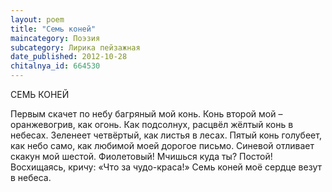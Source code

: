 ```yaml
---
layout: poem
title: "Семь коней"
maincategory: Поэзия
subcategory: Лирика пейзажная
date_published: 2012-10-28
chitalnya_id: 664530
---
```




СЕМЬ КОНЕЙ

Первым скачет по небу
багряный мой конь.
Конь второй мой – 
оранжевогрив, как огонь.
Как подсолнух, расцвёл
жёлтый конь в небесах.
Зеленеет четвёртый,
как листья в лесах.
Пятый конь голубеет,
как небо само,
как любимой моей 
дорогое письмо.
Синевой отливает
скакун мой шестой.
Фиолетовый!
Мчишься куда ты?
Постой!
Восхищаясь, кричу:
«Что за чудо-краса!»
Семь коней
моё сердце
везут
в небеса.







